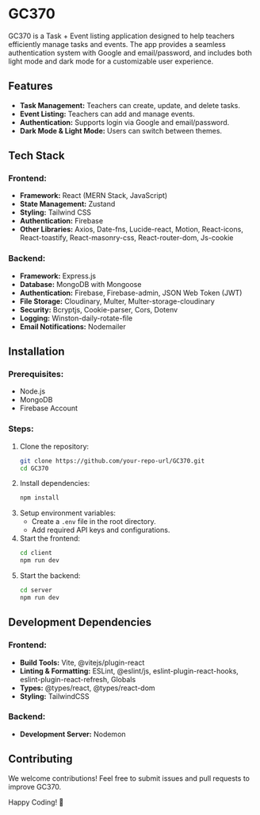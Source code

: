 # GC370

GC370 is a Task + Event listing application designed to help teachers efficiently manage tasks and events. The app provides a seamless authentication system with Google and email/password, and includes both light mode and dark mode for a customizable user experience.

## Features
- **Task Management:** Teachers can create, update, and delete tasks.
- **Event Listing:** Teachers can add and manage events.
- **Authentication:** Supports login via Google and email/password.
- **Dark Mode & Light Mode:** Users can switch between themes.

## Tech Stack
### Frontend:
- **Framework:** React (MERN Stack, JavaScript)
- **State Management:** Zustand
- **Styling:** Tailwind CSS
- **Authentication:** Firebase
- **Other Libraries:** Axios, Date-fns, Lucide-react, Motion, React-icons, React-toastify, React-masonry-css, React-router-dom, Js-cookie

### Backend:
- **Framework:** Express.js
- **Database:** MongoDB with Mongoose
- **Authentication:** Firebase, Firebase-admin, JSON Web Token (JWT)
- **File Storage:** Cloudinary, Multer, Multer-storage-cloudinary
- **Security:** Bcryptjs, Cookie-parser, Cors, Dotenv
- **Logging:** Winston-daily-rotate-file
- **Email Notifications:** Nodemailer

## Installation
### Prerequisites:
- Node.js
- MongoDB
- Firebase Account

### Steps:
1. Clone the repository:
   ```bash
   git clone https://github.com/your-repo-url/GC370.git
   cd GC370
   ```
2. Install dependencies:
   ```bash
   npm install
   ```
3. Setup environment variables:
   - Create a `.env` file in the root directory.
   - Add required API keys and configurations.
4. Start the frontend:
   ```bash
   cd client
   npm run dev
   ```
5. Start the backend:
   ```bash
   cd server
   npm run dev
   ```

## Development Dependencies
### Frontend:
- **Build Tools:** Vite, @vitejs/plugin-react
- **Linting & Formatting:** ESLint, @eslint/js, eslint-plugin-react-hooks, eslint-plugin-react-refresh, Globals
- **Types:** @types/react, @types/react-dom
- **Styling:** TailwindCSS

### Backend:
- **Development Server:** Nodemon

## Contributing
We welcome contributions! Feel free to submit issues and pull requests to improve GC370.

Happy Coding! 🚀

